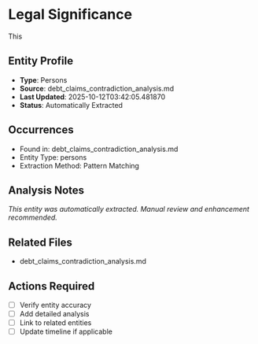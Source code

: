 # Legal Significance

This

## Entity Profile
- **Type**: Persons
- **Source**: debt_claims_contradiction_analysis.md
- **Last Updated**: 2025-10-12T03:42:05.481870
- **Status**: Automatically Extracted

## Occurrences
- Found in: debt_claims_contradiction_analysis.md
- Entity Type: persons
- Extraction Method: Pattern Matching

## Analysis Notes
*This entity was automatically extracted. Manual review and enhancement recommended.*

## Related Files
- debt_claims_contradiction_analysis.md

## Actions Required
- [ ] Verify entity accuracy
- [ ] Add detailed analysis
- [ ] Link to related entities
- [ ] Update timeline if applicable

